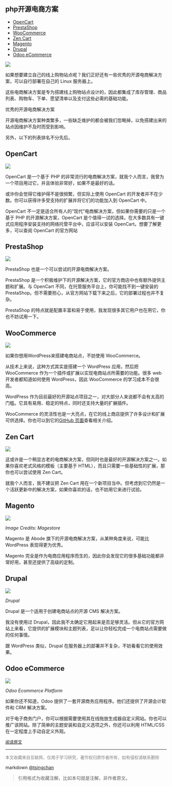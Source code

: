 
php开源电商方案
----

<!-- TOC -->

- [OpenCart](#opencart)
- [PrestaShop](#prestashop)
- [WooCommerce](#woocommerce)
- [Zen Cart](#zen-cart)
- [Magento](#magento)
- [Drupal](#drupal)
- [Odoo eCommerce](#odoo-ecommerce)

<!-- /TOC -->
![](http://img.9ong.com/images/page/md-1584073201.8833547-55.jpg)

如果想要建立自己的线上购物站点呢？我们正好还有一些优秀的开源电商解决方案，可以自行部署在自己的 Linux 服务器上。

这些电商解决方案是专为搭建线上购物站点设计的，因此都集成了库存管理、商品列表、购物车、下单、愿望清单以及支付这些必需的基础功能。


优秀的开源电商解决方案

开源电商解决方案种类繁多，一些缺乏维护的都会被我们忽略掉，以免搭建出来的站点因维护不及时而受到影响。

另外，以下的列表排名不分先后。

## OpenCart

![](http://img.9ong.com/images/page/md-1584073202.193527-169.jpg)

OpenCart 是一个基于 PHP 的非常流行的电商解决方案，就我个人而言，我曾为一个项目用过它，并且体验非常好，如果不是最好的话。

或许你会觉得它维护得不是很频繁，但实际上使用 OpenCart 的开发者并不在少数。你可以获得许多受支持的扩展并将它们的功能加入到 OpenCart 中。

OpenCart 不一定是适合所有人的“现代”电商解决方案，但如果你需要的只是一个基于 PHP 的开源解决方案，OpenCart 是个值得一试的选择。在大多数具有一键式应用程序安装支持的网络托管平台中，应该可以安装 OpenCart。想要了解更多，可以查阅 OpenCart 的官方网站

## PrestaShop

![](http://img.9ong.com/images/page/md-1584073202.4608274-521.jpg)

PrestaShop 也是一个可以尝试的开源电商解决方案。

PrestaShop 是一个积极维护下的开源解决方案，它的官方商店中也有额外提供主题和扩展。与 OpenCart 不同，在托管服务平台上，你可能找不到一键安装的 PrestaShop。但不需要担心，从官方网站下载下来之后，它的部署过程也并不复杂。

PrestaShop 的特点就是配置丰富和易于使用，我发现很多其它用户也在用它，你也不妨试用一下。

## WooCommerce

![](http://img.9ong.com/images/page/md-1584073202.7528753-606.jpg)

如果你想用WordPress来搭建电商站点，不妨使用 WooCommerce。

从技术上来说，这种方式其实是搭建一个 WordPress 应用，然后把 WooCommerce 作为一个插件或扩展以实现电商站点所需要的功能。很多 web 开发者都知道如何使用 WordPress，因此 WooCommerce 的学习成本不会很高。

WordPress 作为目前最好的开源站点项目之一，对大部分人来说都不会有太高的门槛。它具有易用、稳定的特点，同时还支持大量的扩展插件。

WooCommerce 的灵活性也是一大亮点，在它的线上商店提供了许多设计和扩展可供选择。你也可以到它的[GitHub 页面](https://github.com/woocommerce/woocommerce)查看相关介绍。

## Zen Cart

![](http://img.9ong.com/images/page/md-1584073203.1216798-936.jpg)

这或许是一个稍显古老的电商解决方案，但同时也是最好的开源解决方案之一。如果你喜欢老式风格的模板（主要基于 HTML），而且只需要一些基础性的扩展，那你也可以尝试使用 Zen Cart。

就我个人而言，我不建议把 Zen Cart 用在一个新项目当中。但考虑到它仍然是一个活跃更新中的解决方案，如果你喜欢的话，也不妨用它来进行试验。

## Magento

![](http://img.9ong.com/images/page/md-1584073203.397292-481.jpg)

*Image Credits: Magestore*

Magento 是 Abode 旗下的开源电商解决方案，从某种角度来说，可能比 WordPress 表现得更为优秀。

Magento 完全是作为电商应用程序而生的，因此你会发现它的很多基础功能都非常好用，甚至还提供了高级的定制。

## Drupal

![](http://img.9ong.com/images/page/md-1584073203.6666248-176.jpg)

*Drupal*

Drupal 是一个适用于创建电商站点的开源 CMS 解决方案。

我没有使用过 Drupal，因此我不太确定它用起来是否足够灵活。但从它的官方网站上来看，它提供的扩展模块和主题列表，足以让你轻松完成一个电商站点需要做的任何事情。

跟 WordPress 类似，Drupal 在服务器上的部署并不复杂，不妨看看它的使用效果。

## Odoo eCommerce

![](http://img.9ong.com/images/page/md-1584073203.828703-101.jpg)

*Odoo Ecommerce Platform*

如果你还不知道，Odoo 提供了一套开源商务应用程序。他们还提供了开源会计软件和 CRM 解决方案。

对于电子商务门户，你可以根据需要使用其在线拖放生成器自定义网站。你也可以推广该网站。除了简单的主题安装和自定义选项之外，你还可以利用 HTML/CSS 在一定程度上手动自定义外观。


<font size=2 color=grey>[阅读原文](https://mp.weixin.qq.com/s?__biz=MjM5NjQ4MjYwMQ==&mid=2664616286&idx=1&sn=459f6769db692b0d2bfa07520be73782&chksm=bdceea188ab9630eaef7a8fc01dd4437331574efb4d24a661da8266e66a3aeced65ceb7384d7&mpshare=1&scene=1&srcid=&sharer_sharetime=1581486402904&sharer_shareid=8eab7256cf30724a327bfde7a7d55ea9&key=f0e5b32222e59dc5246435a10d28d86a05e0faf9681d8d2367fc403c53c8625cfd65e6a771614aea958f3e3919a2544a3f9222837f01749241997d55c4d376f7e692a19960d7235c8697d777bb641530&ascene=1&uin=MTM0MzcxNjQyMQ%3D%3D&devicetype=Windows+10&version=62080079&lang=zh_CN&exportkey=AWgPXP5O4vfxAJ3mTYxrw8k%3D&pass_ticket=F72UXuvpitg8KlJwzXtQlGUqXECYIbv6Z62VHHzPkQyJba%2BdK8YQilvj601cBFt8)</font>


----
<font size=2 color='grey'>本文收藏来自互联网，仅用于学习研究，著作权归原作者所有，如有侵权请联系删除</font>

markdown [@tsingchan](https://github.com/tsingchan) 

> 引用格式为收藏注解，比如本句就是注解，非作者原文。
